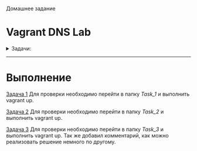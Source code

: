 Домашнее задание

# Vagrant DNS Lab
<details>
<summary> Задачи: </summary> 

- Поднять три виртуалки
- Объединить их разными vlan
1. Поднять OSPF между машинами на базе Quagga
2. Изобразить ассиметричный роутинг
3. Сделать один из линков "дорогим", но что бы при этом роутинг был симметричным

</details>

_____________________________________________

# Выполнение

[Задача 1](https://github.com/alexey4he/otuslinux_learning/tree/master/2_basic_network/12_Quagga_routing/Task_1)
Для проверки необходимо перейти в папку *Task_1* и выполнить vagrant up. 


[Задача 2](https://github.com/alexey4he/otuslinux_learning/tree/master/2_basic_network/12_Quagga_routing/Task_2)
Для проверки необходимо перейти в папку *Task_2* и выполнить vagrant up. 

[Задача 3](https://github.com/alexey4he/otuslinux_learning/tree/master/2_basic_network/12_Quagga_routing/Task_3)
Для проверки необходимо перейти в папку *Task_3* и выполнить vagrant up. 
Так же добавил комментарий, как можно реализовать решение немного по другому. 
